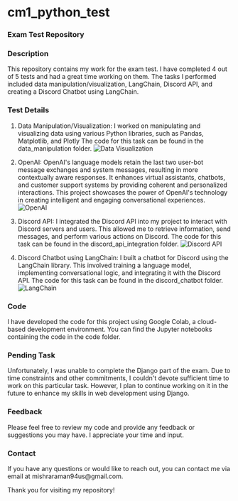 # cm1_python_test

<h3> Exam Test Repository </h3>
<h3> Description </h3>

This repository contains my work for the exam test. I have completed 4 out of 5 tests and had a great time working on them. The tasks I performed included data manipulation/visualization, LangChain, Discord API, and creating a Discord Chatbot using LangChain.

<h3> Test Details </h3>

1. Data Manipulation/Visualization: I worked on manipulating and visualizing data using various Python libraries, such as Pandas, Matplotlib, and Plotly The code for this task can be found in the data_manipulation folder.
![Data Visualization](https://github.com/mishra-raman/cm1_python_test/assets/109490354/a84ef16e-cbf3-44f2-9fa3-b93a4d30555d)


2. OpenAI: OpenAI's language models retain the last two user-bot message exchanges and system messages, resulting in more contextually aware responses. It enhances virtual assistants, chatbots, and customer support systems by providing coherent and personalized interactions. This project showcases the power of OpenAI's technology in creating intelligent and engaging conversational experiences.
![OpenAI](https://github.com/mishra-raman/cm1_python_test/assets/109490354/8a5b0a25-92c0-485e-9978-b8ed9d309b00)


3. Discord API: I integrated the Discord API into my project to interact with Discord servers and users. This allowed me to retrieve information, send messages, and perform various actions on Discord. The code for this task can be found in the discord_api_integration folder.
![Discord API](https://github.com/mishra-raman/cm1_python_test/assets/109490354/ea030782-250b-4f4f-b643-3ee59b482e73)


4. Discord Chatbot using LangChain: I built a chatbot for Discord using the LangChain library. This involved training a language model, implementing conversational logic, and integrating it with the Discord API. The code for this task can be found in the discord_chatbot folder.
![LangChain](https://github.com/mishra-raman/cm1_python_test/assets/109490354/d4de5a6a-aa5a-40a0-bedc-af8ba8130617)


<h3> Code </h3>
I have developed the code for this project using Google Colab, a cloud-based development environment. You can find the Jupyter notebooks containing the code in the code folder.

<h3> Pending Task </h3>
Unfortunately, I was unable to complete the Django part of the exam. Due to time constraints and other commitments, I couldn't devote sufficient time to work on this particular task. However, I plan to continue working on it in the future to enhance my skills in web development using Django.

<h3> Feedback </h3>
Please feel free to review my code and provide any feedback or suggestions you may have. I appreciate your time and input.

<h3> Contact </h3>
If you have any questions or would like to reach out, you can contact me via email at mishraraman94us@gmail.com.

Thank you for visiting my repository!
